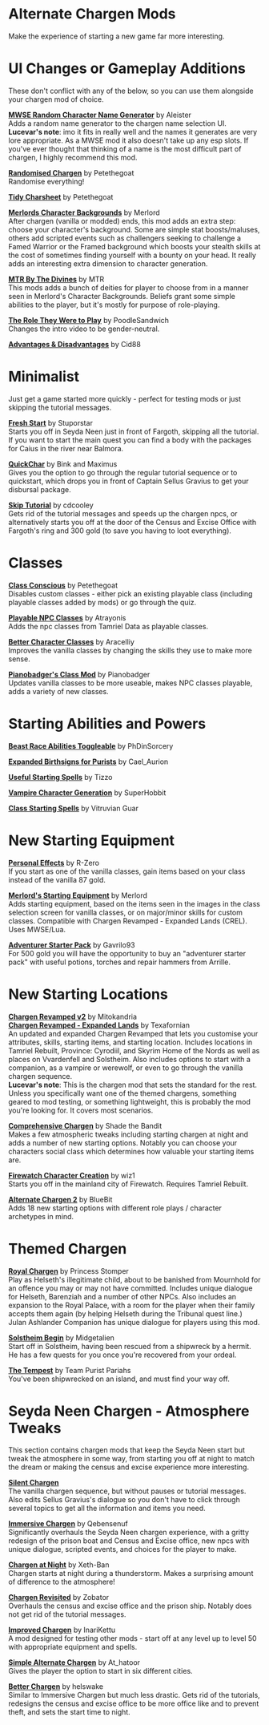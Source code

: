 # Alternate Chargen Mods
Make the experience of starting a new game far more interesting.  

# UI Changes or Gameplay Additions 
These don't conflict with any of the below, so you can use them alongside your chargen mod of choice.  

[**MWSE Random Character Name Generator**](https://www.nexusmods.com/morrowind/mods/46189) by Aleister  
Adds a random name generator to the chargen name selection UI. **Lucevar's note**: imo it fits in really well and the names it generates are very lore appropriate. As a MWSE mod it also doesn't take up any esp slots. If you've ever thought that thinking of a name is the most difficult part of chargen, I highly recommend this mod.  

[**Randomised Chargen**](https://www.nexusmods.com/morrowind/mods/46915) by Petethegoat  
Randomise everything!  

[**Tidy Charsheet**](https://www.nexusmods.com/morrowind/mods/45939) by Petethegoat  

[**Merlords Character Backgrounds**](https://www.nexusmods.com/morrowind/mods/46795) by Merlord  
After chargen (vanilla or modded) ends, this mod adds an extra step: choose your character's background. Some are simple stat boosts/maluses, others add scripted events such as challengers seeking to challenge a Famed Warrior or the Framed background which boosts your stealth skills at the cost of sometimes finding yourself with a bounty on your head. It really adds an interesting extra dimension to character generation.  

[**MTR By The Divines**](https://www.nexusmods.com/morrowind/mods/48031) by MTR  
This mods adds a bunch of deities for player to choose from in a manner seen in Merlord's Character Backgrounds. Beliefs grant some simple abilities to the player, but it's mostly for purpose of role-playing.

[**The Role They Were to Play**](https://www.nexusmods.com/morrowind/mods/46411) by PoodleSandwich  
Changes the intro video to be gender-neutral.

[**Advantages & Disadvantages**](http://mw.modhistory.com/download-4-583) by Cid88  

# Minimalist
Just get a game started more quickly - perfect for testing mods or just skipping the tutorial messages.  

[**Fresh Start**](https://stuporstar.sarahdimento.com/updates/downloads/) by Stuporstar  
Starts you off in Seyda Neen just in front of Fargoth, skipping all the tutorial. If you want to start the main quest you can find a body with the packages for Caius in the river near Balmora.  

[**QuickChar**](http://mw.modhistory.com/download-44-7364) by Bink and Maximus  
Gives you the option to go through the regular tutorial sequence or to quickstart, which drops you in front of Captain Sellus Gravius to get your disbursal package.  

[**Skip Tutorial**](http://mw.modhistory.com/download-53-5610) by cdcooley  
Gets rid of the tutorial messages and speeds up the chargen npcs, or alternatively starts you off at the door of the Census and Excise Office with Fargoth's ring and 300 gold (to save you having to loot everything).  

# Classes
[**Class Conscious**](https://www.nexusmods.com/morrowind/mods/46902) by Petethegoat  
Disables custom classes - either pick an existing playable class (including playable classes added by mods) or go through the quiz.  

[**Playable NPC Classes**](https://www.nexusmods.com/morrowind/mods/43428/) by Atrayonis  
Adds the npc classes from Tamriel Data as playable classes.  

[**Better Character Classes**](https://www.nexusmods.com/morrowind/mods/47078) by Aracelliy  
Improves the vanilla classes by changing the skills they use to make more sense.  

[**Pianobadger's Class Mod**](https://www.nexusmods.com/morrowind/mods/47958) by Pianobadger  
Updates vanilla classes to be more useable, makes NPC classes playable, adds a variety of new classes.  

# Starting Abilities and Powers
[**Beast Race Abilities Toggleable**](https://www.nexusmods.com/morrowind/mods/44948) by PhDinSorcery  

[**Expanded Birthsigns for Purists**](https://www.nexusmods.com/morrowind/mods/18016) by Cael_Aurion  

[**Useful Starting Spells**](https://www.nexusmods.com/morrowind/mods/40439) by Tizzo  

[**Vampire Character Generation**](https://www.nexusmods.com/morrowind/mods/47268) by SuperHobbit  

[**Class Starting Spells**](https://www.nexusmods.com/morrowind/mods/49010/) by Vitruvian Guar  

# New Starting Equipment
[**Personal Effects**](https://www.nexusmods.com/morrowind/mods/45338) by R-Zero  
If you start as one of the vanilla classes, gain items based on your class instead of the vanilla 87 gold.  

[**Merlord's Starting Equipment**](https://www.nexusmods.com/morrowind/mods/47283) by Merlord  
Adds starting equipment, based on the items seen in the images in the class selection screen for vanilla classes, or on major/minor skills for custom classes. Compatible with Chargen Revamped - Expanded Lands (CREL). Uses MWSE/Lua.

[**Adventurer Starter Pack**](https://www.nexusmods.com/morrowind/mods/47295) by Gavrilo93  
For 500 gold you will have the opportunity to buy an "adventurer starter pack" with useful potions, torches and repair hammers from Arrille.  

# New Starting Locations

[**Chargen Revamped v2**](https://www.nexusmods.com/morrowind/mods/44110) by Mitokandria  
[**Chargen Revamped - Expanded Lands**](https://www.nexusmods.com/morrowind/mods/44615) by Texafornian  
An updated and expanded Chargen Revamped that lets you customise your attributes, skills, starting items, and starting location. Includes locations in Tamriel Rebuilt, Province: Cyrodiil, and Skyrim Home of the Nords as well as places on Vvardenfell and Solstheim. Also includes options to start with a companion, as a vampire or werewolf, or even to go through the vanilla chargen sequence.  
**Lucevar's note**: This is the chargen mod that sets the standard for the rest. Unless you specifically want one of the themed chargens, something geared to mod testing, or something lightweight, this is probably the mod you're looking for. It covers most scenarios.  

[**Comprehensive Chargen**](http://mw.modhistory.com/download-53-11464) by Shade the Bandit  
Makes a few atmospheric tweaks including starting chargen at night and adds a number of new starting options. Notably you can choose your characters social class which determines how valuable your starting items are.  

[**Firewatch Character Creation**](https://www.nexusmods.com/morrowind/mods/45910) by wiz1  
Starts you off in the mainland city of Firewatch. Requires Tamriel Rebuilt. 

[**Alternate Chargen 2**](http://mw.modhistory.com/download-24-12399) by BlueBit  
Adds 18 new starting options with different role plays / character archetypes in mind.  

# Themed Chargen
[**Royal Chargen**](http://mw.modhistory.com/download--7212) by Princess Stomper  
Play as Helseth's illegitimate child, about to be banished from Mournhold for an offence you may or may not have committed. Includes unique dialogue for Helseth, Barenziah and a number of other NPCs. Also includes an expansion to the Royal Palace, with a room for the player when their family accepts them again (by helping Helseth during the Tribunal quest line.) Julan Ashlander Companion has unique dialogue for players using this mod.  

[**Solstheim Begin**](https://www.nexusmods.com/morrowind/mods/39836/?) by Midgetalien  
Start off in Solstheim, having been rescued from a shipwreck by a hermit. He has a few quests for you once you're recovered from your ordeal.  

[**The Tempest**](https://www.nexusmods.com/morrowind/mods/46260) by Team Purist Pariahs  
You've been shipwrecked on an island, and must find your way off.  

# Seyda Neen Chargen - Atmosphere Tweaks
This section contains chargen mods that keep the Seyda Neen start but tweak the atmosphere in some way, from starting you off at night to match the dream or making the census and excise experience more interesting.  

[**Silent Chargen**](https://www.nexusmods.com/morrowind/mods/14890)  
The vanilla chargen sequence, but without pauses or tutorial messages. Also edits Sellus Gravius's dialogue so you don't have to click through several topics to get all the information and items you need.  

[**Immersive Chargen**](https://www.nexusmods.com/morrowind/mods/22921) by Qebensenuf  
Significantly overhauls the Seyda Neen chargen experience, with a gritty redesign of the prison boat and Census and Excise office, new npcs with unique dialogue, scripted events, and choices for the player to make.  

[**Chargen at Night**](http://mw.modhistory.com/download-80-10934) by Xeth-Ban  
Chargen starts at night during a thunderstorm. Makes a surprising amount of difference to the atmosphere!  

[**Chargen Revisited**](https://www.nexusmods.com/morrowind/mods/45510) by Zobator  
Overhauls the census and excise office and the prison ship. Notably does not get rid of the tutorial messages.  

[**Improved Chargen**](https://www.nexusmods.com/morrowind/mods/29817) by InariKettu  
A mod designed for testing other mods - start off at any level up to level 50 with appropriate equipment and spells.  

[**Simple Alternate Chargen**](https://www.nexusmods.com/morrowind/mods/43386) by At_hatoor  
Gives the player the option to start in six different cities.  

[**Better Chargen**](https://www.nexusmods.com/morrowind/mods/43995) by helswake  
Similar to Immersive Chargen but much less drastic. Gets rid of the tutorials, redesigns the census and excise office to be more office like and to prevent theft, and sets the start time to night.  
